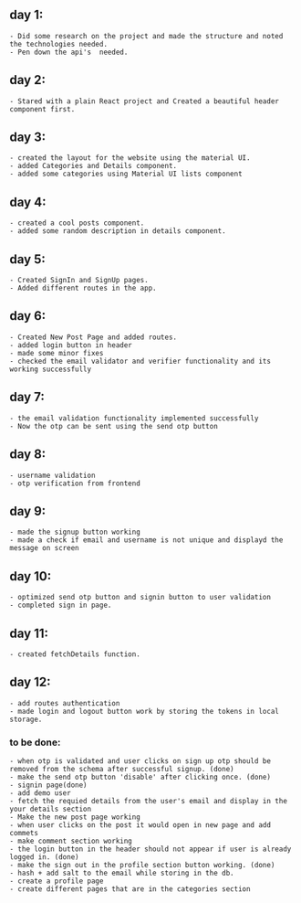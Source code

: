 ## day 1:
    - Did some research on the project and made the structure and noted the technologies needed.
    - Pen down the api's  needed. 
## day 2:
    - Stared with a plain React project and Created a beautiful header component first.
## day 3:
    - created the layout for the website using the material UI.
    - added Categories and Details component.
    - added some categories using Material UI lists component
## day 4:
    - created a cool posts component.
    - added some random description in details component.
## day 5: 
    - Created SignIn and SignUp pages.
    - Added different routes in the app.
## day 6:
    - Created New Post Page and added routes.
    - added login button in header
    - made some minor fixes
    - checked the email validator and verifier functionality and its working successfully
    
## day 7:
    - the email validation functionality implemented successfully
    - Now the otp can be sent using the send otp button

## day 8:
    - username validation
    - otp verification from frontend

## day 9:
    - made the signup button working
    - made a check if email and username is not unique and displayd the message on screen

## day 10:
    - optimized send otp button and signin button to user validation
    - completed sign in page.

## day 11:
    - created fetchDetails function.
## day 12:
    - add routes authentication
    - made login and logout button work by storing the tokens in local storage.







### to be done:
    - when otp is validated and user clicks on sign up otp should be removed from the schema after successful signup. (done)
    - make the send otp button 'disable' after clicking once. (done)
    - signin page(done)
    - add demo user
    - fetch the requied details from the user's email and display in the your details section
    - Make the new post page working 
    - when user clicks on the post it would open in new page and add commets
    - make comment section working
    - the login button in the header should not appear if user is already logged in. (done)
    - make the sign out in the profile section button working. (done)
    - hash + add salt to the email while storing in the db.
    - create a profile page
    - create different pages that are in the categories section

